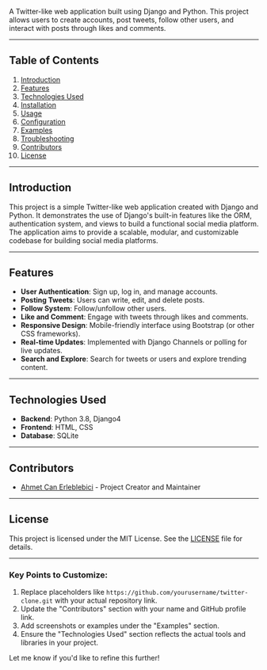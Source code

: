 A Twitter-like web application built using Django and Python. This project allows users to create accounts, post tweets, follow other users, and interact with posts through likes and comments.

---

## Table of Contents

1. [Introduction](#introduction)
2. [Features](#features)
3. [Technologies Used](#technologies-used)
4. [Installation](#installation)
5. [Usage](#usage)
6. [Configuration](#configuration)
7. [Examples](#examples)
8. [Troubleshooting](#troubleshooting)
9. [Contributors](#contributors)
10. [License](#license)

---

## Introduction

This project is a simple Twitter-like web application created with Django and Python. It demonstrates the use of Django's built-in features like the ORM, authentication system, and views to build a functional social media platform. The application aims to provide a scalable, modular, and customizable codebase for building social media platforms.

---

## Features

- **User Authentication**: Sign up, log in, and manage accounts.
- **Posting Tweets**: Users can write, edit, and delete posts.
- **Follow System**: Follow/unfollow other users.
- **Like and Comment**: Engage with tweets through likes and comments.
- **Responsive Design**: Mobile-friendly interface using Bootstrap (or other CSS frameworks).
- **Real-time Updates**: Implemented with Django Channels or polling for live updates.
- **Search and Explore**: Search for tweets or users and explore trending content.

---

## Technologies Used

- **Backend**: Python 3.8, Django4
- **Frontend**: HTML, CSS
- **Database**: SQLite

---
## Contributors

- [Ahmet Can Erleblebici](https://github.com/ahmetcan99) - Project Creator and Maintainer

---

## License

This project is licensed under the MIT License. See the [LICENSE](LICENSE) file for details.


---

### Key Points to Customize:
1. Replace placeholders like `https://github.com/yourusername/twitter-clone.git` with your actual repository link.
2. Update the "Contributors" section with your name and GitHub profile link.
3. Add screenshots or examples under the "Examples" section.
4. Ensure the "Technologies Used" section reflects the actual tools and libraries in your project.

Let me know if you'd like to refine this further!
